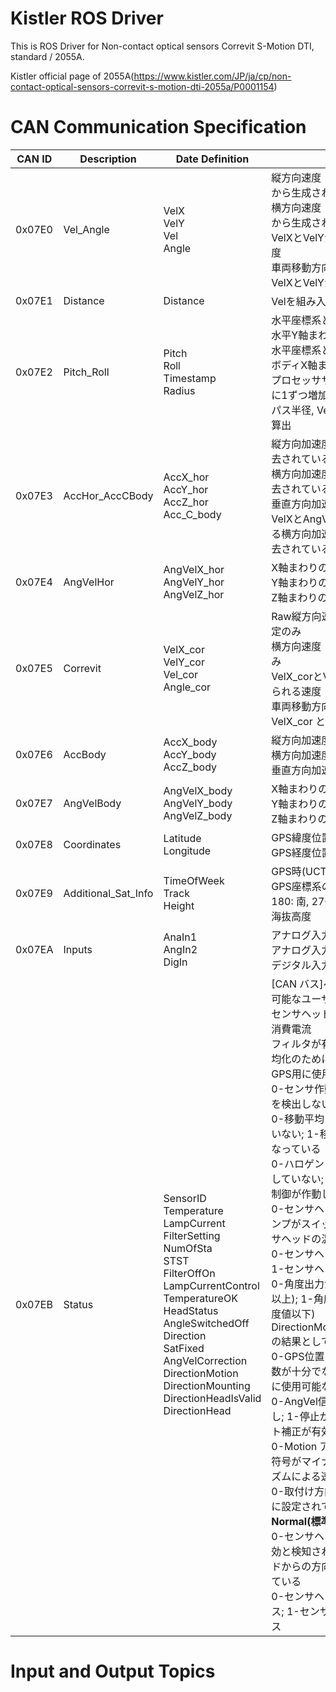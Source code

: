 # Kistler ROS Driver

This is ROS Driver for Non-contact optical sensors Correvit S-Motion DTI, standard / 2055A.

Kistler official page of 2055A(https://www.kistler.com/JP/ja/cp/non-contact-optical-sensors-correvit-s-motion-dti-2055a/P0001154)

# CAN Communication Specification

| CAN ID | Description          | Date Definition                                       | Note |
| ------ | -------------------- | ----------------------------------------------------- | ---- |
| 0x07E0 | Vel_Angle            | VelX <br> VelY <br> Vel <br> Angle                    | 縦方向速度 - 光学的速度とIMU信号から生成される<br>横方向速度 - 光学的速度とIMU信号から生成される<br>VelXとVelYから算出して得られる速度<br>車両移動方向と車両X軸との角度, VelXとVelYから算出|
| 0x07E1 | Distance             | Distance                                              | Velを組み入れて算出される累積距離|
| 0x07E2 | Pitch_Roll           | Pitch <br> Roll <br> Timestamp <br> Radius            | 水平座標系とボディ座標系との角度, 水平Y軸まわりの回転<br>水平座標系とボディ座標系との角度, ボディX軸まわりの回転<br>プロセッササイクルカウント, 2ms毎に1ずつ増加<br> パス半径, VelXとAngVelZ_bodyから算出|
| 0x07E3 | AccHor_AccCBody      | AccX_hor <br> AccY_hor <br> AccZ_hor <br> Acc_C_body  | 縦方向加速度 - 重力による影響が除去されている<br>横方向加速度 - 重力による影響が除去されている<br>垂直方向加速度<br>VelXとAngVelZ_bodyから算出される横方向加速 - 重力による影響が除去されている|
| 0x07E4 | AngVelHor            | AngVelX_hor <br> AngVelY_hor <br> AngVelZ_hor         | X軸まわりの角速度 <br> Y軸まわりの角速度, ピッチレート<br>Z軸まわりの角速度, ヨーレート|
| 0x07E5 | Correvit             | VelX_cor <br> VelY_cor <br> Vel_cor <br> Angle_cor    | Raw縦方向速度 - 光学式(Correvit)測定のみ<br>横方向速度 - 光学式(Correvit)測定のみ<br>VelX_corとVelY_corから算出して得られる速度<br>車両移動方向と車両X軸との角度, VelX_cor と VelY_cor から算出|
| 0x07E6 | AccBody              | AccX_body <br> AccY_body <br> AccZ_body               | 縦方向加速度 <br> 横方向加速度 <br> 垂直方向加速度 |
| 0x07E7 | AngVelBody           | AngVelX_body <br> AngVelY_body <br> AngVelZ_body      | X軸まわりの角速度, ロールレート<br>Y軸まわりの角速度<br>Z軸まわりの角速度|
| 0x07E8 | Coordinates          | Latitude <br> Longitude                               | GPS緯度位置 <br> GPS経度位置 |
| 0x07E9 | Additional_Sat_Info  | TimeOfWeek <br> Track <br> Height                     | GPS時(UCT) <br> GPS座標系の移動方向, 0: 北, 90: 東, 180: 南, 270: 西<br> 海抜高度|
| 0x07EA | Inputs               | AnaIn1 <br> AngIn2 <br> DigIn                         | アナログ入力1 <br> アナログ入力2 <br> デジタル入力 |
| 0x07EB | Status               | SensorID <br> Temperature <br> LampCurrent <br> FilterSetting <br> NumOfSta <br> STST <br> FilterOffOn <br> LampCurrentControl <br> TemperatureOK <br> HeadStatus <br> AngleSwitchedOff <br> Direction <br> SatFixed <br> AngVelCorrection <br> DirectionMotion <br> DirectionMounting <br> DirectionHeadIsValid <br> DirectionHead | [CAN バス]ページのKiCenterで設定可能なユーザー固有番号 <br> センサヘッド内の温度 <br> 消費電流 <br> フィルタが有効になっている場合, 平均化のために使用されるサンプル数 <br> GPS用に使用される衛星数 <br> 0-センサ作動; 1-停止, センサが動きを検出しない <br> 0-移動平均フィルタが有効になっていない; 1-移動平均フィルタが有効になっている <br> 0-ハロゲンランプの電流制御が作動していない; 1-ハロゲンランプの電流制御が作動している <br> 0-センサヘッドの温度が高すぎる(ランプがスイッチオフになる); 1-センサヘッドの温度が80°C以下 <br> 0-センサヘッドが接続されていない; 1-センサヘッドが接続されている <br> 0-角度出力が有効(速度が設定限度値以上); 1-角度出力が0(速度が設定限度値以下) <br> DirectionMotion*DirectionMountingの結果として得られる方向 <br> 0-GPS位置の評価に使用可能な衛星数が十分でない; 1-GPS位置の評価に使用可能な衛星数が十分 <br> 0-AngVel信号のオフセット補正なし; 1-停止が検出され, 自動オフセット補正が有効 <br> 0-Motion アルゴリズムによる速度の符号がマイナス; 1-Motion アルゴリズムによる速度の符号がプラス <br> 0-取付け方向が **Reverse(リバース)** に設定されている; 1-取付け方向が **Normal(標準)** に設定されている <br>0-センサヘッドからの方向信号が有効と検知されていない; 1-センサヘッドからの方向信号が有効と検知されている <br> 0-センサヘッドからの方向がマイナス; 1-センサヘッドからの方向がプラス |

# Input and Output Topics

